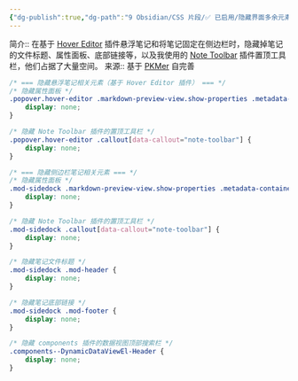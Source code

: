 ```yaml
---
{"dg-publish":true,"dg-path":"9 Obsidian/CSS 片段/✅ 已启用/隐藏界面多余元素.md","permalink":"/9 Obsidian/CSS 片段/✅ 已启用/隐藏界面多余元素/","created":"2025-06-09","updated":"2025-07-31"}
---
```



简介:: 在基于 [Hover Editor](https://github.com/nothingislost/obsidian-hover-editor) 插件悬浮笔记和将笔记固定在侧边栏时，隐藏掉笔记的文件标题、属性面板、底部链接等，以及我使用的 [Note Toolbar](https://github.com/chrisgurney/obsidian-note-toolbar) 插件置顶工具栏，他们占据了大量空间。
来源:: 基于 [PKMer](https://pkmer.cn/Pkmer-Docs/10-obsidian/obsidian%E5%A4%96%E8%A7%82/css-%E7%89%87%E6%AE%B5/obsidian%E6%A0%B7%E5%BC%8F-hovereditor%E6%8F%92%E4%BB%B6%E5%BC%B9%E7%AA%97%E4%B8%AD%E9%9A%90%E8%97%8Fproperties%E5%B1%9E%E6%80%A7%E9%9D%A2%E6%9D%BF/) 自完善

```css
/* === 隐藏悬浮笔记相关元素（基于 Hover Editor 插件） === */
/* 隐藏属性面板 */
.popover.hover-editor .markdown-preview-view.show-properties .metadata-container {
    display: none;
}

/* 隐藏 Note Toolbar 插件的置顶工具栏 */
.popover.hover-editor .callout[data-callout="note-toolbar"] {
    display: none;
}

/* === 隐藏侧边栏笔记相关元素 === */
/* 隐藏属性面板 */
.mod-sidedock .markdown-preview-view.show-properties .metadata-container {
    display: none;
}

/* 隐藏 Note Toolbar 插件的置顶工具栏 */
.mod-sidedock .callout[data-callout="note-toolbar"] {
    display: none;
}

/* 隐藏笔记文件标题 */
.mod-sidedock .mod-header {
    display: none;
}

/* 隐藏笔记底部链接 */
.mod-sidedock .mod-footer {
    display: none;
}

/* 隐藏 components 插件的数据视图顶部搜索栏 */
.components--DynamicDataViewEl-Header {
    display: none;
}
```